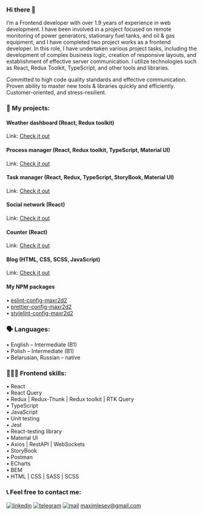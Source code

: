 ### Hi there 👋

I’m a Frontend developer with over 1.9 years of experience in web development. I have been involved in a project focused on remote monitoring of power generators, stationary fuel tanks, and oil & gas equipment, and I have completed two project works as a frontend developer. In this role, I have undertaken various project tasks, including the development of complex business logic, creation of responsive layouts, and establishment of effective server communication. I utilize technologies such as React, Redux Toolkit, TypeScript, and other tools and libraries.

Committed to high code quality standards and effective communication. Proven ability to master new tools & libraries quickly and efficiently. Customer-oriented, and stress-resilient.

### 💼 My projects:

#### Weather dashboard (React, Redux toolkit)
Link: <a href="https://github.com/MaksLeseu/weather-dashboard?tab=readme-ov-file">Check it out</a>

#### Process manager (React, Redux toolkit, TypeScript, Material UI)
Link: <a href="https://github.com/MaksLeseu/todolist-toolkit">Check it out</a>

#### Task manager (React, Redux, TypeScript, StoryBook, Material UI)
Link: <a href="https://github.com/MaksLeseu/Todolist">Check it out</a>

#### Social network (React)
Link: <a href="https://github.com/MaksLeseu/social-network">Check it out</a>

#### Counter (React)
Link: <a href="https://github.com/MaksLeseu/counter">Check it out</a>

#### Blog (HTML, CSS, SCSS, JavaScript)
Link: <a href="https://github.com/MaksLeseu/blog">Check it out</a>

#### My NPM packages
• <a href="https://github.com/MaksLeseu/eslint-config-maxr2d2">eslint-config-maxr2d2</a> <br>
• <a href="https://github.com/MaksLeseu/prettier-config-maxr2d2">prettier-config-maxr2d2</a> <br>
• <a href="https://github.com/MaksLeseu/stylelint-config-maxr2d2">stylelint-config-maxr2d2</a> <br>


### 🗣️ Languages:
 • English – Intermediate (B1) <br>
 • Polish – Intermediate (B1) <br>
 • Belarusian, Russian – native <br>

### 🧑🏻‍💻 Frontend skills:
• React <br>
• React Query <br>
• Redux | Redux-Thunk | Redux toolkit | RTK Query <br>
• TypeScript <br>
• JavaScript <br>
• Unit testing <br>
• Jest <br>
• React-testing library <br>
• Material UI <br>
• Axios | RestAPI | WebSockets <br>
• StoryBook <br>
• Postman <br>
• ECharts <br>
• BEM <br>
• HTML | CSS | SASS | SCSS <br>

### 📞 Feel free to contact me: 
[<img alt="linkedin" src="https://img.shields.io/badge/LinkedIn-1572B6?style=for-the-badge&logo=linkedin&logoColor=white" />](https://www.linkedin.com/in/maxim-lesev-frontend/)
[<img src="https://img.shields.io/badge/Telegram-1572B6?style=for-the-badge&logo=telegram&logoColor=white" alt='telegram'/>](https://t.me/MaximFrontend)
[<img src='https://img.shields.io/badge/Gmail-1572B6?style=for-the-badge&logo=gmail&logoColor=white' alt='mail'/>](maximlesev@gmail.com) maximlesev@gmail.com
